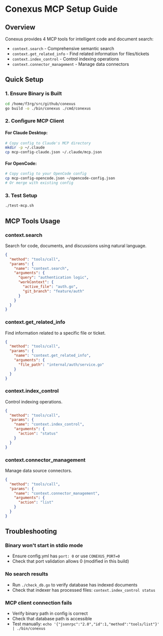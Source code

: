 # Conexus MCP Setup Guide

## Overview
Conexus provides 4 MCP tools for intelligent code and document search:
- `context.search` - Comprehensive semantic search
- `context.get_related_info` - Find related information for files/tickets
- `context.index_control` - Control indexing operations
- `context.connector_management` - Manage data connectors

## Quick Setup

### 1. Ensure Binary is Built
```bash
cd /home/f3rg/src/github/conexus
go build -o ./bin/conexus ./cmd/conexus
```

### 2. Configure MCP Client

#### For Claude Desktop:
```bash
# Copy config to Claude's MCP directory
mkdir -p ~/.claude
cp mcp-config-claude.json ~/.claude/mcp.json
```

#### For OpenCode:
```bash
# Copy config to your OpenCode config
cp mcp-config-opencode.json ~/opencode-config.json
# Or merge with existing config
```

### 3. Test Setup
```bash
./test-mcp.sh
```

## MCP Tools Usage

### context.search
Search for code, documents, and discussions using natural language.

```json
{
  "method": "tools/call",
  "params": {
    "name": "context.search",
    "arguments": {
      "query": "authentication logic",
      "workContext": {
        "active_file": "auth.go",
        "git_branch": "feature/auth"
      }
    }
  }
}
```

### context.get_related_info
Find information related to a specific file or ticket.

```json
{
  "method": "tools/call", 
  "params": {
    "name": "context.get_related_info",
    "arguments": {
      "file_path": "internal/auth/service.go"
    }
  }
}
```

### context.index_control
Control indexing operations.

```json
{
  "method": "tools/call",
  "params": {
    "name": "context.index_control", 
    "arguments": {
      "action": "status"
    }
  }
}
```

### context.connector_management
Manage data source connectors.

```json
{
  "method": "tools/call",
  "params": {
    "name": "context.connector_management",
    "arguments": {
      "action": "list"
    }
  }
}
```

## Troubleshooting

### Binary won't start in stdio mode
- Ensure config.yml has `port: 0` or use `CONEXUS_PORT=0`
- Check that port validation allows 0 (modified in this build)

### No search results
- Run `./check_db.go` to verify database has indexed documents
- Check that indexer has processed files: `context.index_control status`

### MCP client connection fails
- Verify binary path in config is correct
- Check that database path is accessible
- Test manually: `echo '{"jsonrpc":"2.0","id":1,"method":"tools/list"}' | ./bin/conexus`
